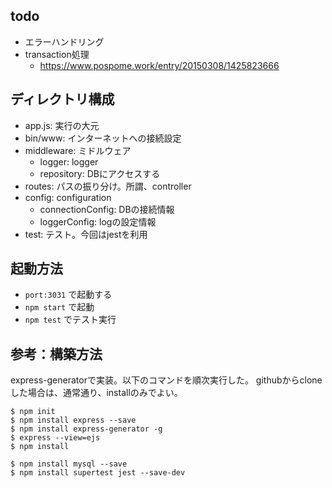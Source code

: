 ## todo
- エラーハンドリング
- transaction処理
    - https://www.pospome.work/entry/20150308/1425823666


## ディレクトリ構成
- app.js: 実行の大元
- bin/www: インターネットへの接続設定
- middleware: ミドルウェア
    - logger: logger
    - repository: DBにアクセスする
- routes: パスの振り分け。所謂、controller
- config: configuration
    - connectionConfig: DBの接続情報
    - loggerConfig: logの設定情報
- test: テスト。今回はjestを利用

## 起動方法
- `port:3031` で起動する
- `npm start` で起動
- `npm test` でテスト実行

## 参考：構築方法
express-generatorで実装。以下のコマンドを順次実行した。
githubからcloneした場合は、通常通り、installのみでよい。

```
$ npm init
$ npm install express --save
$ npm install express-generator -g
$ express --view=ejs
$ npm install

$ npm install mysql --save
$ npm install supertest jest --save-dev
```
